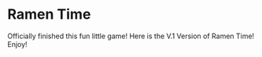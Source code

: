 # Ramen Time
Officially finished this fun little game! Here is the V.1 Version of Ramen Time! Enjoy!
